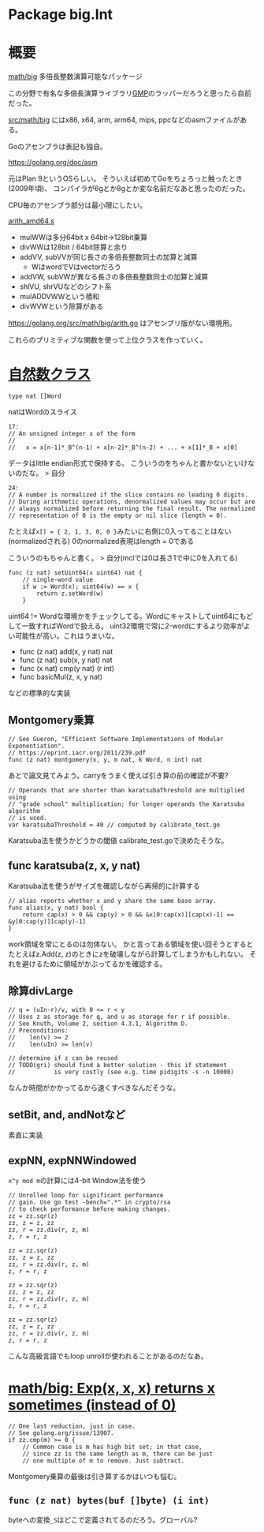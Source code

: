 # Package big.Int

# 概要

[math/big](https://golang.org/pkg/math/big)
多倍長整数演算可能なパッケージ

この分野で有名な多倍長演算ライブラリ[GMP](https://gmplib.org/)のラッパーだろうと思ったら自前だった。

[src/math/big](https://golang.org/src/math/big)
にはx86, x64, arm, arm64, mips, ppcなどのasmファイルがある。

Goのアセンブラは表記も独自。

https://golang.org/doc/asm

元はPlan 9というOSらしい。
そういえば初めてGoをちょろっと触ったとき(2009年頃)、
コンパイラが6gとか8gとか変な名前だなあと思ったのだった。

CPU毎のアセンブラ部分は最小限にしたい。

[arith_amd64.s](https://golang.org/src/math/big/arith_amd64.s)

* mulWWは多分64bit x 64bit→128bit乗算
* divWWは128bit / 64bit除算と余り
* addVV, subVVが同じ長さの多倍長整数同士の加算と減算
    * WはwordでVはvectorだろう
* addVW, subVWが異なる長さの多倍長整数同士の加算と減算
* shlVU, shrVUなどのシフト系
* mulADDVWWという積和
* divWVWという除算がある

https://golang.org/src/math/big/arith.go
はアセンブリ版がない環境用。

これらのプリミティブな関数を使って上位クラスを作っていく。

# [自然数クラス](https://golang.org/src/math/big/nat.go)

```
type nat []Word
```

natはWordのスライス

```
17:
// An unsigned integer x of the form
//
//   x = x[n-1]*_B^(n-1) + x[n-2]*_B^(n-2) + ... + x[1]*_B + x[0]
```

データはlittle endian形式で保持する。
こういうのをちゃんと書かないといけないのだな。 > 自分

```
24:
// A number is normalized if the slice contains no leading 0 digits.
// During arithmetic operations, denormalized values may occur but are
// always normalized before returning the final result. The normalized
// representation of 0 is the empty or nil slice (length = 0).
```

たとえば`x[] = { 2, 1, 3, 0, 0 }`みたいに右側に0入ってることはない(normalizedされる)
0のnormalized表現はlength = 0である

こういうのもちゃんと書く。 > 自分(mclでは0は長さ1で中に0を入れてる)

```
func (z nat) setUint64(x uint64) nat {
	// single-word value
	if w := Word(x); uint64(w) == x {
		return z.setWord(w)
	}
```

uint64 != Wordな環境かをチェックしてる。Wordにキャストしてuint64にもどして一致すればWordで扱える。
uint32環境で常に2-wordにするより効率がよい可能性が高い。これはうまいな。

* func (z nat) add(x, y nat) nat
* func (z nat) sub(x, y nat) nat
* func (x nat) cmp(y nat) (r int)
* func basicMul(z, x, y nat)

などの標準的な実装

## Montgomery乗算

```
// See Gueron, "Efficient Software Implementations of Modular Exponentiation".
// https://eprint.iacr.org/2011/239.pdf
func (z nat) montgomery(x, y, m nat, k Word, n int) nat
```

あとで論文見てみよう。carryをうまく使えば引き算の前の確認が不要?


```
// Operands that are shorter than karatsubaThreshold are multiplied using
// "grade school" multiplication; for longer operands the Karatsuba algorithm
// is used.
var karatsubaThreshold = 40 // computed by calibrate_test.go
```

Karatsuba法を使うかどうかの閾値
calibrate_test.goで決めたそうな。

## func karatsuba(z, x, y nat)

Karatsuba法を使うがサイズを確認しながら再帰的に計算する

```
// alias reports whether x and y share the same base array.
func alias(x, y nat) bool {
	return cap(x) > 0 && cap(y) > 0 && &x[0:cap(x)][cap(x)-1] == &y[0:cap(y)][cap(y)-1]
}
```

work領域を常にとるのは勿体ない。
かと言ってある領域を使い回そうとするとたとえばz.Add(z, z)のときにzを破壊しながら計算してしまうかもしれない。
それを避けるために領域がかぶってるかを確認する。

## 除算divLarge

```
// q = (uIn-r)/v, with 0 <= r < y
// Uses z as storage for q, and u as storage for r if possible.
// See Knuth, Volume 2, section 4.3.1, Algorithm D.
// Preconditions:
//    len(v) >= 2
//    len(uIn) >= len(v)
```

```
// determine if z can be reused
// TODO(gri) should find a better solution - this if statement
//           is very costly (see e.g. time pidigits -s -n 10000)
```

なんか時間がかかってるから速くすべきなんだそうな。

## setBit, and, andNotなど

素直に実装

## expNN, expNNWindowed
`x^y mod m`の計算には4-bit Window法を使う

```
// Unrolled loop for significant performance
// gain. Use go test -bench=".*" in crypto/rsa
// to check performance before making changes.
zz = zz.sqr(z)
zz, z = z, zz
zz, r = zz.div(r, z, m)
z, r = r, z

zz = zz.sqr(z)
zz, z = z, zz
zz, r = zz.div(r, z, m)
z, r = r, z

zz = zz.sqr(z)
zz, z = z, zz
zz, r = zz.div(r, z, m)
z, r = r, z

zz = zz.sqr(z)
zz, z = z, zz
zz, r = zz.div(r, z, m)
z, r = r, z
```

こんな高級言語でもloop unrollが使われることがあるのだなあ。

# [math/big: Exp(x, x, x) returns x sometimes (instead of 0)](https://github.com/golang/go/issues/13907)

```
// One last reduction, just in case.
// See golang.org/issue/13907.
if zz.cmp(m) >= 0 {
	// Common case is m has high bit set; in that case,
	// since zz is the same length as m, there can be just
	// one multiple of m to remove. Just subtract.
```

Montgomery乗算の最後は引き算するかはいつも悩む。

## `func (z nat) bytes(buf []byte) (i int)`
byteへの変換`_S`はどこで定義されてるのだろう。グローバル?
